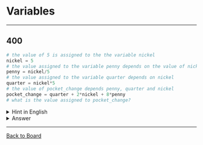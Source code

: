 # Variables

---

## 400

```python
# the value of 5 is assigned to the the variable nickel
nickel = 5
# the value assigned to the variable penny depends on the value of nickel 
penny = nickel/5
# the value assigned to the variable quarter depends on nickel
quarter = nickel*5
# the value of pocket_change depends penny, quarter and nickel
pocket_change = quarter + 2*nickel + 8*penny
# what is the value assigned to pocket_change?
```

<details>
<summary>Hint in English</summary>
<br>
What is 25  
plus  
2 times 5  
plus  
8 times 1
</details>

<details>
<summary>Answer</summary>
<br>
43
</details>

---

[Back to Board](../board.md)
